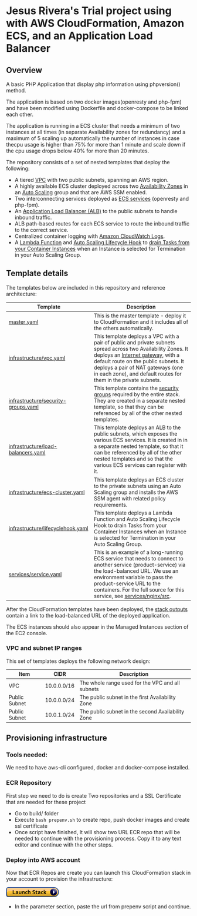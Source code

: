 # Jesus Rivera's Trial project using with AWS CloudFormation, Amazon ECS, and an Application Load Balancer


## Overview


A basic PHP Application that display php information using phpversion() method.

The application is based on two docker images(openresty and php-fpm) and have been modified using Dockerfile and docker-compose to be linked each other.

The application is running in a ECS cluster that needs a minimum of two instances at all times (in separate Availability
zones for redundancy) and a maximum of 5 scaling up automatically the number of instances in case thecpu usage is higher than 75% for more than 1 minute and scale down if the cpu usage drops below 40% for more than 20 minutes.

The repository consists of a set of nested templates that deploy the following:

 - A tiered [VPC](http://docs.aws.amazon.com/AmazonVPC/latest/UserGuide/VPC_Introduction.html) with two public subnets, spanning an AWS region.
 - A highly available ECS cluster deployed across two [Availability Zones](http://docs.aws.amazon.com/AWSEC2/latest/UserGuide/using-regions-availability-zones.html) in an [Auto Scaling](https://aws.amazon.com/autoscaling/) group and that are AWS SSM enabled.
 - Two interconnecting services deployed as [ECS services](http://docs.aws.amazon.com/AmazonECS/latest/developerguide/ecs_services.html) (openresty and php-fpm). 
 - An [Application Load Balancer (ALB)](https://aws.amazon.com/elasticloadbalancing/applicationloadbalancer/) to the public subnets to handle inbound traffic.
 - ALB path-based routes for each ECS service to route the inbound traffic to the correct service.
 - Centralized container logging with [Amazon CloudWatch Logs](http://docs.aws.amazon.com/AmazonCloudWatch/latest/logs/WhatIsCloudWatchLogs.html).
 - A [Lambda Function](https://docs.aws.amazon.com/lambda/latest/dg/welcome.html) and [Auto Scaling Lifecycle Hook](https://docs.aws.amazon.com/autoscaling/ec2/userguide/lifecycle-hooks.html) to [drain Tasks from your Container Instances](https://docs.aws.amazon.com/AmazonECS/latest/developerguide/container-instance-draining.html) when an Instance is selected for Termination in your Auto Scaling Group.

## Template details

The templates below are included in this repository and reference architecture:

| Template | Description |
| --- | --- | 
| [master.yaml](master.yaml) | This is the master template - deploy it to CloudFormation and it includes all of the others automatically. |
| [infrastructure/vpc.yaml](infrastructure/vpc.yaml) | This template deploys a VPC with a pair of public and private subnets spread across two Availability Zones. It deploys an [Internet gateway](http://docs.aws.amazon.com/AmazonVPC/latest/UserGuide/VPC_Internet_Gateway.html), with a default route on the public subnets. It deploys a pair of NAT gateways (one in each zone), and default routes for them in the private subnets. |
| [infrastructure/security-groups.yaml](infrastructure/security-groups.yaml) | This template contains the [security groups](http://docs.aws.amazon.com/AmazonVPC/latest/UserGuide/VPC_SecurityGroups.html) required by the entire stack. They are created in a separate nested template, so that they can be referenced by all of the other nested templates. |
| [infrastructure/load-balancers.yaml](infrastructure/load-balancers.yaml) | This template deploys an ALB to the public subnets, which exposes the various ECS services. It is created in in a separate nested template, so that it can be referenced by all of the other nested templates and so that the various ECS services can register with it. |
| [infrastructure/ecs-cluster.yaml](infrastructure/ecs-cluster.yaml) | This template deploys an ECS cluster to the private subnets using an Auto Scaling group and installs the AWS SSM agent with related policy requirements. |
| [infrastructure/lifecyclehook.yaml](infrastructure/lifecyclehook.yaml) | This template deploys a Lambda Function and Auto Scaling Lifecycle Hook to drain Tasks from your Container Instances when an Instance is selected for Termination in your Auto Scaling Group.
| [services/service.yaml](services/service.yaml) | This is an example of a long-running ECS service that needs to connect to another service (product-service) via the load-balanced URL. We use an environment variable to pass the product-service URL to the containers. For the full source for this service, see [services/nginx/src](services/nginx/src). |

After the CloudFormation templates have been deployed, the [stack outputs](http://docs.aws.amazon.com/AWSCloudFormation/latest/UserGuide/outputs-section-structure.html) contain a link to the load-balanced URL of the deployed application.


The ECS instances should also appear in the Managed Instances section of the EC2 console.

### VPC and subnet IP ranges

This set of templates deploys the following network design:

| Item | CIDR | Description |
| --- | --- | --- |
| VPC | 10.0.0.0/16 | The whole range used for the VPC and all subnets |
| Public Subnet | 10.0.0.0/24 | The public subnet in the first Availability Zone |
| Public Subnet | 10.0.1.0/24 | The public subnet in the second Availability Zone |

## Provisioning infrastructure

### Tools needed:
We need to have aws-cli configured, docker and docker-compose installed.

### ECR Repository
First step we need to do is create Two repositories and a SSL Certificate that are needed for these project

- Go to build/ folder
- Execute ``` bash prepenv.sh ``` to create repo, push docker images and create ssl certificate
- Once script have finished, It will show two URL ECR repo that will be needed to continue with the provisioning process. Copy it to any text editor and continue with the other steps.


### Deploy into AWS account

Now that ECR Repos are create you can launch this CloudFormation stack in your account to provision the infrastructure:

 [![cloudformation-launch-button](images/cloudformation-launch-stack.png)](https://console.aws.amazon.com/cloudformation/home?region=us-east-2#/stacks/new?stackName=trial-project&templateURL=https://jrivera-cf-templates.s3.amazonaws.com/master.yaml)


- In the parameter section, paste the url from prepenv script and continue.